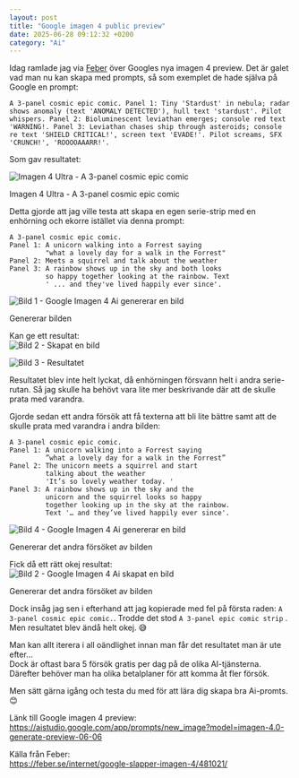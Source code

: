 ```yaml
---
layout: post
title: "Google imagen 4 public preview"
date: 2025-06-28 09:12:32 +0200
category: "Ai"
---
```


Idag ramlade jag via [Feber](https://feber.se/internet/google-slapper-imagen-4/481021/) över Googles nya imagen 4 preview. 
Det är galet vad man nu kan skapa med prompts, så som exemplet de hade själva på Google en prompt:

```
A 3-panel cosmic epic comic. Panel 1: Tiny 'Stardust' in nebula; radar shows anomaly (text 'ANOMALY DETECTED'), hull text 'stardust'. Pilot whispers. Panel 2: Bioluminescent leviathan emerges; console red text 'WARNING!. Panel 3: Leviathan chases ship through asteroids; console re text 'SHIELD CRITICAL!', screen text 'EVADE!'. Pilot screams, SFX 'CRUNCH!', 'ROOOOAAARR!'.
```

Som gav resultatet:

![Imagen 4 Ultra - A 3-panel cosmic epic comic](/img/blogposts/2025-06-28-Google-imagen-4-exempel.jpg)  
<div class="image-description">Imagen 4 Ultra - A 3-panel cosmic epic comic</div>




Detta gjorde att jag ville testa att skapa en egen serie-strip med en enhörning och ekorre istället via denna prompt:  

```
A 3-panel cosmic epic comic. 
Panel 1: A unicorn walking into a Forrest saying 
         "what a lovely day for a walk in the Forrest" 
Panel 2: Meets a squirrel and talk about the weather
Panel 3: A rainbow shows up in the sky and both looks 
         so happy together looking at the rainbow. Text
         ' ... and they've lived happily ever since'.
```

![Bild 1 - Google Imagen 4 Ai genererar en bild](/img/blogposts/2025-06-28-Google-imagen-4-bild1.jpg)
<div class="image-description">Genererar bilden</div>

Kan ge ett resultat:  
![Bild 2 - Skapat en bild](/img/blogposts/2025-06-28-Google-imagen-4-bild2.jpg)

![Bild 3 - Resultatet](/img/blogposts/2025-06-28-Google-imagen-4-bild3.jpg)

Resultatet blev inte helt lyckat, då enhörningen försvann helt i andra serie-rutan. Så jag skulle ha behövt vara lite mer beskrivande där att de skulle prata med varandra. 





Gjorde sedan ett andra försök att få texterna att bli lite bättre samt att de skulle prata med varandra i andra bilden:  
```
A 3-panel cosmic epic comic. 
Panel 1: A unicorn walking into a Forrest saying 
         ”what a lovely day for a walk in the Forrest” 
Panel 2: The unicorn meets a squirrel and start 
         talking about the weather 
         'It’s so lovely weather today. ' 
Panel 3: A rainbow shows up in the sky and the 
         unicorn and the squirrel looks so happy 
         together looking up in the sky at the rainbow. 
         Text '… and they’ve lived happily ever since'.
```

![Bild 4 - Google Imagen 4 Ai genererar en bild](/img/blogposts/2025-06-28-Google-imagen-4-bild4.jpg)
<div class="image-description">Genererar det andra försöket av bilden</div>

Fick då ett rätt okej resultat:  
![Bild 2 - Google Imagen 4 Ai skapat en bild](/img/blogposts/2025-06-28-Google-imagen-4-bild5.jpg)
<div class="image-description">Genererar det andra försöket av bilden</div>


Dock insåg jag sen i efterhand att jag kopierade med fel på första raden: 
`A 3-panel cosmic epic comic.`. Trodde det stod `A 3-panel epic comic strip` .  
Men resultatet blev ändå helt okej. 😅


Man kan allt iterera i all oändlighet innan man får det resultatet man är ute efter...  
Dock är oftast bara 5 försök gratis per dag på de olika AI-tjänsterna. Därefter behöver man ha olika betalplaner för att komma åt fler försök. 


Men sätt gärna igång och testa du med för att lära dig skapa bra Ai-promts. 😊


Länk till Google imagen 4 preview:  
https://aistudio.google.com/app/prompts/new_image?model=imagen-4.0-generate-preview-06-06


Källa från Feber:  
https://feber.se/internet/google-slapper-imagen-4/481021/
